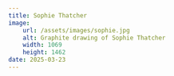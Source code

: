 ```yaml
---
title: Sophie Thatcher
image:
    url: /assets/images/sophie.jpg
    alt: Graphite drawing of Sophie Thatcher
    width: 1069
    height: 1462
date: 2025-03-23
---
```

